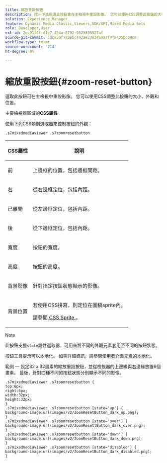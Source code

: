 ```yaml
---
title: 縮放重設按鈕
description: 按一下或點選此按鈕會在主檢視中重設影像。 您可以使用CSS調整此按鈕的大小、外觀和位置。
solution: Experience Manager
feature: Dynamic Media Classic,Viewers,SDK/API,Mixed Media Sets
role: Developer,User
exl-id: 2ec91f8f-d1e7-454a-8792-9525895527af
source-git-commit: cdc85af782ebc492ae2303469a7f4f54b5bc09c8
workflow-type: tm+mt
source-wordcount: '214'
ht-degree: 0%

---
```


# 縮放重設按鈕{#zoom-reset-button}

選取此按鈕可在主檢視中重設影像。 您可以使用CSS調整此按鈕的大小、外觀和位置。

<!--<a id="section_061E550C1C1D4DB2BD663A898895B38C"></a>-->

主要檢視器區域的&#x200B;**CSS屬性**

使用下列CSS類別選取器來控制按鈕的外觀：

```
.s7mixedmediaviewer .s7zoomresetbutton
```

<table id="table_94EE3F5BBE4547C0B4943471CEE7EDE4"> 
 <thead> 
  <tr> 
   <th colname="col1" class="entry"> <p> CSS屬性 </p> </th> 
   <th colname="col2" class="entry"> <p>說明 </p> </th> 
  </tr> 
 </thead>
 <tbody> 
  <tr> 
   <td colname="col1"> <p> <span class="codeph">前</span> </p> </td> 
   <td colname="col2"> <p>上邊框的位置，包括邊框間距。 </p> </td> 
  </tr> 
  <tr> 
   <td colname="col1"> <p> <span class="codeph">右</span> </p> </td> 
   <td colname="col2"> <p>從右邊框定位，包括內距。 </p> </td> 
  </tr> 
  <tr> 
   <td colname="col1"> <p> <span class="codeph">已離開</span> </p> </td> 
   <td colname="col2"> <p>從左邊框定位，包括內距。 </p> </td> 
  </tr> 
  <tr> 
   <td colname="col1"> <p> <span class="codeph">後</span> </p> </td> 
   <td colname="col2"> <p>從下邊框定位，包括內距。 </p> </td> 
  </tr> 
  <tr> 
   <td colname="col1"> <p> <span class="codeph">寬度</span> </p> </td> 
   <td colname="col2"> <p>按鈕的寬度。 </p> </td> 
  </tr> 
  <tr> 
   <td colname="col1"> <p> <span class="codeph">高度</span> </p> </td> 
   <td colname="col2"> <p>按鈕的高度。 </p> </td> 
  </tr> 
  <tr> 
   <td colname="col1"> <p> <span class="codeph">背景影像</span> </p> </td> 
   <td colname="col2"> <p>針對指定按鈕狀態顯示的影像。 </p> </td> 
  </tr> 
  <tr> 
   <td colname="col1"> <p> <span class="codeph">背景位置</span> </p> </td> 
   <td colname="col2"> <p> 若使用CSS拼寫，則定位在圖稿sprite內。 </p> <p>請參閱<a href="../../../c-html5-s7-aem-asset-viewers/c-html5-mixedmedia-viewer-about/c-html5-mixedmedia-viewer-customizingviewer/c-html5-mixedmedia-viewer-customizingviewer.md#section-209a43dfbddf4fc589e79cddaf233f50" format="dita" scope="local"> CSS Sprite </a>。 </p> </td> 
  </tr> 
 </tbody> 
</table>

>[!NOTE]
>
>此按鈕支援`state`屬性選取器，可用來將不同的外觀元素套用至不同的按鈕狀態。

按鈕工具提示可以本地化。 如需詳細資訊，請參閱[使用者介面元素的本地化](../../../c-html5-s7-aem-asset-viewers/c-html5-mixedmedia-viewer-about/c-html5-mixedmedia-viewer-localization.md#concept-16262b8096474d6c9c018c3e99110dd1)。

範例 — 設定32 x 32畫素的縮放重設按鈕，並從檢視器的上邊緣與右邊緣放置6個畫素。 最後，針對四種不同的按鈕狀態分別顯示不同的影像。

```
.s7mixedmediaviewer .s7zoomresetbutton { 
top:6px; 
right:6px; 
width:32px; 
height:32px; 
} 
.s7mixedmediaviewer .s7zoomresetbutton [state='up'] { 
background-image:url(images/v2/ZoomResetButton_dark_up.png); 
} 
.s7mixedmediaviewer .s7zoomresetbutton [state='over'] {  
background-image:url(images/v2/ZoomResettButton_dark_over.png); 
} 
.s7mixedmediaviewer .s7zoomresetbutton [state='down'] {  
background-image:url(images/v2/ZoomResetButton_dark_down.png); 
} 
.s7mixedmediaviewer .s7zoomresetbutton [state='disabled'] { 
background-image:url(images/v2/ZoomResetButton_dark_disabled.png); 
}
```
